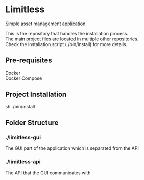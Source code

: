 # Limitless
Simple asset management application.

This is the repository that handles the installation process.\
The main project files are located in multiple other repositories.\
Check the installation script (./bin/install) for more details.

## Pre-requisites
Docker\
Docker Compose

## Project Installation
sh ./bin/install

## Folder Structure

### ./limitless-gui

The GUI part of the application which is separated from the API

### ./limitless-api

The API that the GUI communicates with